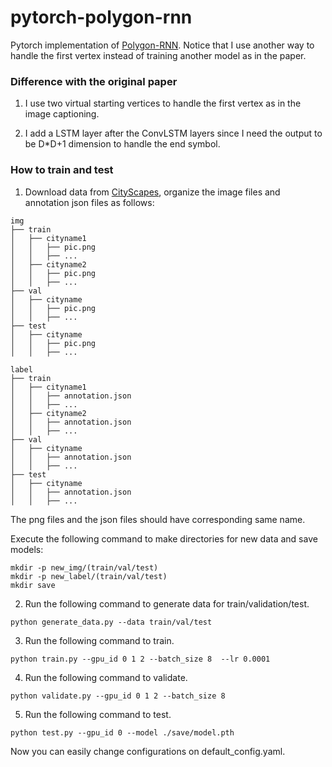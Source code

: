 # pytorch-polygon-rnn
Pytorch implementation of [Polygon-RNN](http://www.cs.toronto.edu/polyrnn/poly_cvpr17/). 
Notice that I use another way to handle the first vertex instead of training another model as in the paper.


### Difference with the original paper

1. I use two virtual starting vertices to handle the first vertex as in the image captioning.

2. I add a LSTM layer after the ConvLSTM layers since I need the output to be  D\*D+1 dimension to handle the end symbol.

### How to train and test

1. Download data from [CityScapes](https://www.cityscapes-dataset.com/downloads/), organize
the image files and annotation json files as follows:



```
img
├── train
│   ├── cityname1
│   │   ├── pic.png
│   │   ├── ...
│   ├── cityname2
│   │   ├── pic.png
│   │   ├── ...
├── val
│   ├── cityname
│   │   ├── pic.png
│   │   ├── ...
├── test
│   ├── cityname
│   │   ├── pic.png
│   │   ├── ...
```

```
label
├── train
│   ├── cityname1
│   │   ├── annotation.json
│   │   ├── ...
│   ├── cityname2
│   │   ├── annotation.json
│   │   ├── ...
├── val
│   ├── cityname
│   │   ├── annotation.json
│   │   ├── ...
├── test
│   ├── cityname
│   │   ├── annotation.json
│   │   ├── ...
```

The png files and the json files should have corresponding same name.

Execute the following command to make directories for new data and save models:
```
mkdir -p new_img/(train/val/test)
mkdir -p new_label/(train/val/test)
mkdir save
```

2. Run the following command to generate data for train/validation/test.
```
python generate_data.py --data train/val/test
```

3. Run the following command to train.
```
python train.py --gpu_id 0 1 2 --batch_size 8  --lr 0.0001
```

4. Run the following command to validate.
```
python validate.py --gpu_id 0 1 2 --batch_size 8
```

5. Run the following command to test.
```
python test.py --gpu_id 0 --model ./save/model.pth
```

Now you can easily change configurations on default_config.yaml.
